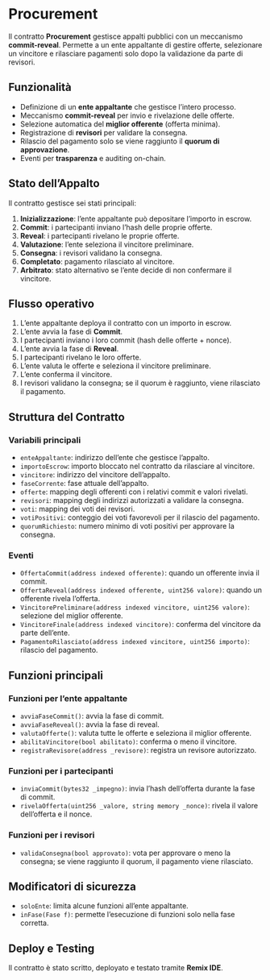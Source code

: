 # Procurement

Il contratto **Procurement** gestisce appalti pubblici con un meccanismo **commit-reveal**. Permette a un ente appaltante di gestire offerte, selezionare un vincitore e rilasciare pagamenti solo dopo la validazione da parte di revisori.

## Funzionalità

- Definizione di un **ente appaltante** che gestisce l’intero processo.
- Meccanismo **commit-reveal** per invio e rivelazione delle offerte.
- Selezione automatica del **miglior offerente** (offerta minima).
- Registrazione di **revisori** per validare la consegna.
- Rilascio del pagamento solo se viene raggiunto il **quorum di approvazione**.
- Eventi per **trasparenza** e auditing on-chain.

## Stato dell’Appalto

Il contratto gestisce sei stati principali:

1. **Inizializzazione**: l’ente appaltante può depositare l’importo in escrow.
2. **Commit**: i partecipanti inviano l’hash delle proprie offerte.
3. **Reveal**: i partecipanti rivelano le proprie offerte.
4. **Valutazione**: l’ente seleziona il vincitore preliminare.
5. **Consegna**: i revisori validano la consegna.
6. **Completato**: pagamento rilasciato al vincitore.
7. **Arbitrato**: stato alternativo se l’ente decide di non confermare il vincitore.

## Flusso operativo

1. L’ente appaltante deploya il contratto con un importo in escrow.
2. L’ente avvia la fase di **Commit**.
3. I partecipanti inviano i loro commit (hash delle offerte + nonce).
4. L’ente avvia la fase di **Reveal**.
5. I partecipanti rivelano le loro offerte.
6. L’ente valuta le offerte e seleziona il vincitore preliminare.
7. L’ente conferma il vincitore.
8. I revisori validano la consegna; se il quorum è raggiunto, viene rilasciato il pagamento.

## Struttura del Contratto

### Variabili principali

- `enteAppaltante`: indirizzo dell’ente che gestisce l’appalto.
- `importoEscrow`: importo bloccato nel contratto da rilasciare al vincitore.
- `vincitore`: indirizzo del vincitore dell’appalto.
- `faseCorrente`: fase attuale dell’appalto.
- `offerte`: mapping degli offerenti con i relativi commit e valori rivelati.
- `revisori`: mapping degli indirizzi autorizzati a validare la consegna.
- `voti`: mapping dei voti dei revisori.
- `votiPositivi`: conteggio dei voti favorevoli per il rilascio del pagamento.
- `quorumRichiesto`: numero minimo di voti positivi per approvare la consegna.

### Eventi

- `OffertaCommit(address indexed offerente)`: quando un offerente invia il commit.
- `OffertaReveal(address indexed offerente, uint256 valore)`: quando un offerente rivela l’offerta.
- `VincitorePreliminare(address indexed vincitore, uint256 valore)`: selezione del miglior offerente.
- `VincitoreFinale(address indexed vincitore)`: conferma del vincitore da parte dell’ente.
- `PagamentoRilasciato(address indexed vincitore, uint256 importo)`: rilascio del pagamento.

## Funzioni principali

### Funzioni per l’ente appaltante

- `avviaFaseCommit()`: avvia la fase di commit.
- `avviaFaseReveal()`: avvia la fase di reveal.
- `valutaOfferte()`: valuta tutte le offerte e seleziona il miglior offerente.
- `abilitaVincitore(bool abilitato)`: conferma o meno il vincitore.
- `registraRevisore(address _revisore)`: registra un revisore autorizzato.

### Funzioni per i partecipanti

- `inviaCommit(bytes32 _impegno)`: invia l’hash dell’offerta durante la fase di commit.
- `rivelaOfferta(uint256 _valore, string memory _nonce)`: rivela il valore dell’offerta e il nonce.

### Funzioni per i revisori

- `validaConsegna(bool approvato)`: vota per approvare o meno la consegna; se viene raggiunto il quorum, il pagamento viene rilasciato.

## Modificatori di sicurezza

- `soloEnte`: limita alcune funzioni all’ente appaltante.
- `inFase(Fase f)`: permette l’esecuzione di funzioni solo nella fase corretta.

## Deploy e Testing

Il contratto è stato scritto, deployato e testato tramite **Remix IDE**.
